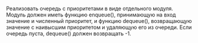 Реализовать очередь с приоритетами в виде отдельного модуля. Модуль должен иметь функцию enqueue(), принимающую на вход значение и численный приоритет, и функцию dequeue(), возвращающую значение с наивысшим приоритетом и удаляющую его из очереди. Если очередь пуста, dequeue() должен возвращать -1.